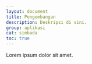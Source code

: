 ```yaml
---
layout: document
title: Pengembangan
description: Deskripsi di sini.
group: aplikasi
cat: simbada
toc: true
---
```


Lorem ipsum dolor sit amet.
